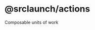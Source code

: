 # @srclaunch/actions

<!-- [![Issues](https://img.shields.io/github/issues/srclaunch/actions?label=Issues)](https://github.com/srclaunch/actions/issues) [![Coveralls](https://img.shields.io/coveralls/github/srclaunch/actions?label=Test%20Coverage)](https://coveralls.io/github/srclaunch/actions) [![Build](https://github.com/srclaunch/actions/actions/workflows/publish.yml/badge.svg)](https://github.com/srclaunch/actions/actions/workflows/publish.yml) [![npms.io (final)](https://img.shields.io/npms-io/final-score/@srclaunch/actions?label=NPMS%20Score)](https://npms.io/search?q=@srclaunch/actions) -->

Composable units of work
